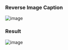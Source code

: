 ### Reverse Image Caption
![image](https://user-images.githubusercontent.com/56186644/192433089-2c495175-2690-4143-99be-9836ab4a4ca3.png)

### Result
![image](https://user-images.githubusercontent.com/56186644/192436938-68176bbc-2ae7-4da1-ae93-d838f5060e92.png)
